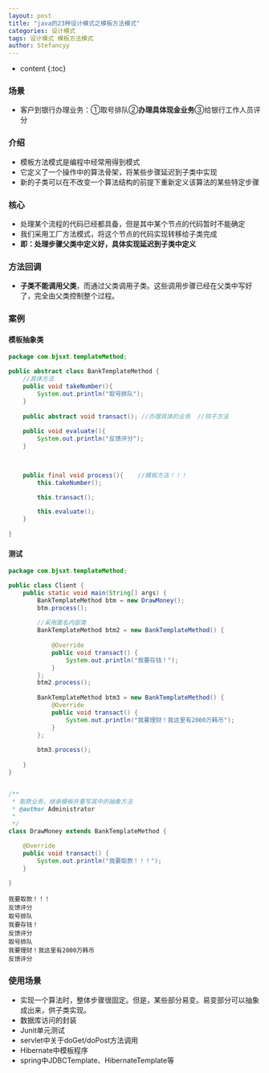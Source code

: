 ```yaml
---
layout: post
title: "java的23种设计模式之模板方法模式"
categories: 设计模式
tags: 设计模式 模板方法模式
author: Stefancyy
---
```


* content
{:toc}
### 场景

- 客户到银行办理业务：①取号排队②**办理具体现金业务**③给银行工作人员评分



### 介绍

- 模板方法模式是编程中经常用得到模式
- 它定义了一个操作中的算法骨架，将某些步骤延迟到子类中实现
- 新的子类可以在不改变一个算法结构的前提下重新定义该算法的某些特定步骤



### 核心

- 处理某个流程的代码已经都具备，但是其中某个节点的代码暂时不能确定
- 我们采用工厂方法模式，将这个节点的代码实现转移给子类完成
- **即：处理步骤父类中定义好，具体实现延迟到子类中定义**



### 方法回调

- **子类不能调用父类**，而通过父类调用子类。这些调用步骤已经在父类中写好了，完全由父类控制整个过程。



### 案例

#### 模板抽象类

```java
package com.bjsxt.templateMethod;

public abstract class BankTemplateMethod {
	//具体方法
	public void takeNumber(){
		System.out.println("取号排队");
	}
	
	public abstract void transact(); //办理具体的业务	//钩子方法
	
	public void evaluate(){
		System.out.println("反馈评分");
	}
	


	public final void process(){	//模板方法！！！
		this.takeNumber();

		this.transact();

		this.evaluate();
	}
	
}

```



#### 测试

```java
package com.bjsxt.templateMethod;

public class Client {
	public static void main(String[] args) {
		BankTemplateMethod btm = new DrawMoney();
		btm.process();
		
		//采用匿名内部类
		BankTemplateMethod btm2 = new BankTemplateMethod() {
			
			@Override
			public void transact() {
				System.out.println("我要存钱！");
			}
		};
		btm2.process();
		
		BankTemplateMethod btm3 = new BankTemplateMethod() {
			@Override
			public void transact() {
				System.out.println("我要理财！我这里有2000万韩币");
			}
		};
		
		btm3.process();
		
	}
}


/**
 * 取款业务，继承模板并重写其中的抽象方法
 * @author Administrator
 *
 */
class DrawMoney extends BankTemplateMethod {

	@Override
	public void transact() {
		System.out.println("我要取款！！！");
	}
	
}

```

```
我要取款！！！
反馈评分
取号排队
我要存钱！
反馈评分
取号排队
我要理财！我这里有2000万韩币
反馈评分
```



### 使用场景

- 实现一个算法时，整体步骤很固定。但是，某些部分易变。易变部分可以抽象成出来，供子类实现。
- 数据库访问的封装
- Junit单元测试
- servlet中关于doGet/doPost方法调用
- Hibernate中模板程序
- spring中JDBCTemplate、HibernateTemplate等
